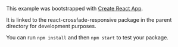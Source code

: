 This example was bootstrapped with [Create React App](https://github.com/facebook/create-react-app).

It is linked to the react-crossfade-responsive package in the parent directory for development purposes.

You can run `npm install` and then `npm start` to test your package.
